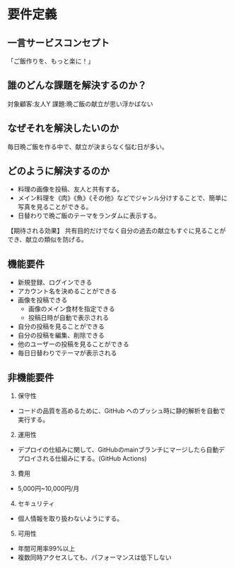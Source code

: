 # 要件定義

## 一言サービスコンセプト
「ご飯作りを、もっと楽に！」

## 誰のどんな課題を解決するのか？

対象顧客:友人Y
課題:晩ご飯の献立が思い浮かばない

## なぜそれを解決したいのか
毎日晩ご飯を作る中で、献立が決まらなく悩む日が多い。

## どのように解決するのか
- 料理の画像を投稿、友人と共有する。
- メイン料理を《肉》《魚》《その他》などでジャンル分けすることで、簡単に写真を見ることができる。
- 日替わりで晩ご飯のテーマをランダムに表示する。


【期待される効果】
共有目的だけでなく自分の過去の献立もすぐに見ることができ、献立の類似を防げる。


## 機能要件
- 新規登録、ログインできる
- アカウント名を決めることができる
- 画像を投稿できる
  -  画像のメイン食材を指定できる
  -  投稿日時が自動で表示される
- 自分の投稿を見ることができる
- 自分の投稿を編集、削除できる
- 他のユーザーの投稿を見ることができる
- 毎日日替わりでテーマが表示される

## 非機能要件

1. 保守性
 - コードの品質を高めるために、GitHub へのプッシュ時に静的解析を自動で実行する。

2. 運用性
  - デプロイの仕組みに関して、GitHubのmainブランチにマージしたら自動デプロイされる仕組みにする。(GitHub Actions)

3. 費用
 - 5,000円~10,000円/月

4. セキュリティ
- 個人情報を取り扱わないようにする。

5. 可用性
- 年間可用率99%以上
- 複数同時アクセスしても、パフォーマンスは低下しない
